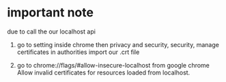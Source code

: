 # important note
due to call the our localhost api
1) go to setting inside chrome then privacy and security, security, manage certificates 
in authorities import our .crt file 

2) go to chrome://flags/#allow-insecure-localhost 
from google chrome
Allow invalid certificates for resources loaded from localhost.
